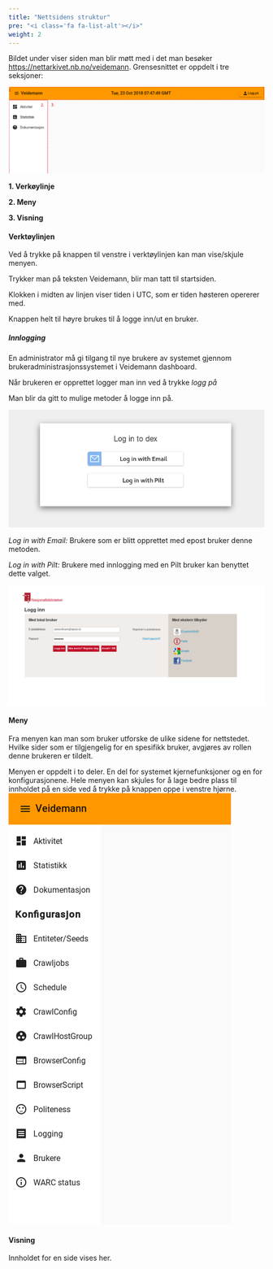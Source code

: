 ```yaml
---
title: "Nettsidens struktur"
pre: "<i class='fa fa-list-alt'></i>"
weight: 2
---
```


Bildet under viser siden man blir møtt med i det man besøker https://nettarkivet.nb.no/veidemann.
Grensesnittet er oppdelt i tre seksjoner:

![site structure](static/images/veidemann_dashboard_overview.png)

**1. Verkøylinje** 

**2. Meny**

**3. Visning**

#### Verktøylinjen

Ved å trykke på knappen til venstre i verktøylinjen kan man vise/skjule menyen.

Trykker man på teksten Veidemann, blir man tatt til startsiden.

Klokken i midten av linjen viser tiden i UTC, som er tiden høsteren opererer med.

Knappen helt til høyre brukes til å logge inn/ut en bruker.

##### Innlogging

En administrator må gi tilgang til nye brukere av systemet gjennom brukeradministrasjonssystemet i 
Veidemann dashboard.

Når brukeren er opprettet logger man inn ved å trykke *logg på*
  

Man blir da gitt to mulige metoder å logge inn på.

![dex login](static/images/veidemann_dashboard_login_dex.png)

*Log in with Email:* Brukere som er blitt opprettet med epost bruker denne metoden.

*Log in with Pilt:* Brukere med innlogging med en Pilt bruker kan benyttet dette valget.

![pilt login](static/images/veidemann_dashboard_login_pilt.png)


#### Meny

Fra menyen kan man som bruker utforske de ulike sidene for nettstedet.
Hvilke sider som er tilgjengelig for en spesifikk bruker, avgjøres av
rollen denne brukeren er tildelt.

Menyen er oppdelt i to deler. En del for systemet kjernefunksjoner og en for konfigurasjonene.
Hele menyen kan skjules for å lage bedre plass til innholdet på en side ved å trykke på knappen 
oppe i venstre hjørne.
![dashboard menu](static/images/veidemann_dashboard_menu.png)


#### Visning

Innholdet for en side vises her.